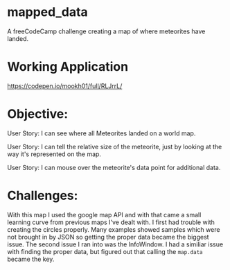 # mapped_data
A freeCodeCamp challenge creating a map of where meteorites have landed. 

# Working Application
https://codepen.io/mookh01/full/RLJrrL/

# Objective:
User Story: I can see where all Meteorites landed on a world map.

User Story: I can tell the relative size of the meteorite, just by looking at the way it's represented on the map.

User Story: I can mouse over the meteorite's data point for additional data.

# Challenges:
With this map I used the google map API and with that came a small learning curve from previous maps I've dealt with. I first had trouble with creating the circles properly. Many examples showed samples which were not brought in by JSON so getting the proper data became the biggest issue. 
The second issue I ran into was the InfoWindow. I had a similiar issue with finding the proper data, but figured out that calling the `map.data` became the key. 
